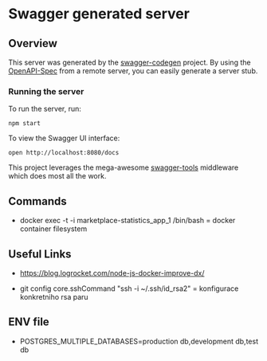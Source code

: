 # Swagger generated server

## Overview
This server was generated by the [swagger-codegen](https://github.com/swagger-api/swagger-codegen) project.  By using the [OpenAPI-Spec](https://github.com/OAI/OpenAPI-Specification) from a remote server, you can easily generate a server stub.

### Running the server
To run the server, run:

```
npm start
```

To view the Swagger UI interface:

```
open http://localhost:8080/docs
```

This project leverages the mega-awesome [swagger-tools](https://github.com/apigee-127/swagger-tools) middleware which does most all the work.

## Commands

- docker exec -t -i marketplace-statistics_app_1 /bin/bash  = docker container filesystem

## Useful Links

- https://blog.logrocket.com/node-js-docker-improve-dx/

- git config core.sshCommand "ssh -i ~/.ssh/id_rsa2" = konfigurace konkretniho rsa paru

## ENV file

- POSTGRES_MULTIPLE_DATABASES=production db,development db,test db
